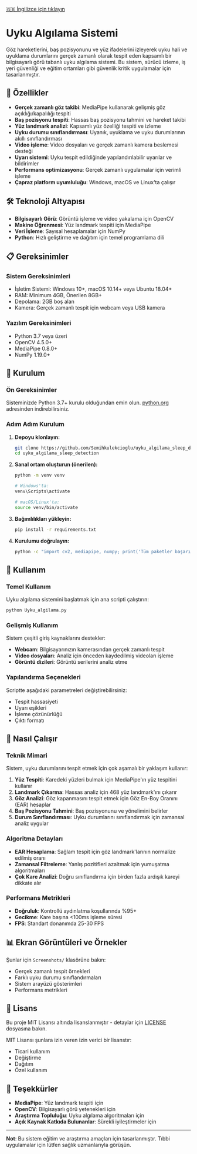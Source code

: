 [🇬🇧 İngilizce için tıklayın](README.md)

# Uyku Algılama Sistemi

Göz hareketlerini, baş pozisyonunu ve yüz ifadelerini izleyerek uyku hali ve uyuklama durumlarını gerçek zamanlı olarak tespit eden kapsamlı bir bilgisayarlı görü tabanlı uyku algılama sistemi. Bu sistem, sürücü izleme, iş yeri güvenliği ve eğitim ortamları gibi güvenlik kritik uygulamalar için tasarlanmıştır.

## 🚀 Özellikler

- **Gerçek zamanlı göz takibi**: MediaPipe kullanarak gelişmiş göz açıklığı/kapalılığı tespiti
- **Baş pozisyonu tespiti**: Hassas baş pozisyonu tahmini ve hareket takibi
- **Yüz landmark analizi**: Kapsamlı yüz özelliği tespiti ve izleme
- **Uyku durumu sınıflandırması**: Uyanık, uyuklama ve uyku durumlarının akıllı sınıflandırması
- **Video işleme**: Video dosyaları ve gerçek zamanlı kamera beslemesi desteği
- **Uyarı sistemi**: Uyku tespit edildiğinde yapılandırılabilir uyarılar ve bildirimler
- **Performans optimizasyonu**: Gerçek zamanlı uygulamalar için verimli işleme
- **Çapraz platform uyumluluğu**: Windows, macOS ve Linux'ta çalışır

## 🛠️ Teknoloji Altyapısı

- **Bilgisayarlı Görü**: Görüntü işleme ve video yakalama için OpenCV
- **Makine Öğrenmesi**: Yüz landmark tespiti için MediaPipe
- **Veri İşleme**: Sayısal hesaplamalar için NumPy
- **Python**: Hızlı geliştirme ve dağıtım için temel programlama dili

## 📋 Gereksinimler

### Sistem Gereksinimleri
- İşletim Sistemi: Windows 10+, macOS 10.14+ veya Ubuntu 18.04+
- RAM: Minimum 4GB, Önerilen 8GB+
- Depolama: 2GB boş alan
- Kamera: Gerçek zamanlı tespit için webcam veya USB kamera

### Yazılım Gereksinimleri
- Python 3.7 veya üzeri
- OpenCV 4.5.0+
- MediaPipe 0.8.0+
- NumPy 1.19.0+

## 🔧 Kurulum

### Ön Gereksinimler
Sisteminizde Python 3.7+ kurulu olduğundan emin olun. [python.org](https://python.org) adresinden indirebilirsiniz.

### Adım Adım Kurulum

1. **Depoyu klonlayın:**
   ```bash
   git clone https://github.com/Semihkulekcioglu/uyku_algilama_sleep_detection.git
   cd uyku_algilama_sleep_detection
   ```

2. **Sanal ortam oluşturun (önerilen):**
   ```bash
   python -m venv venv
   
   # Windows'ta:
   venv\Scripts\activate
   
   # macOS/Linux'ta:
   source venv/bin/activate
   ```

3. **Bağımlılıkları yükleyin:**
   ```bash
   pip install -r requirements.txt
   ```

4. **Kurulumu doğrulayın:**
   ```bash
   python -c "import cv2, mediapipe, numpy; print('Tüm paketler başarıyla kuruldu!')"
   ```

## 🚀 Kullanım

### Temel Kullanım
Uyku algılama sistemini başlatmak için ana scripti çalıştırın:
```bash
python Uyku_algilama.py
```

### Gelişmiş Kullanım
Sistem çeşitli giriş kaynaklarını destekler:
- **Webcam**: Bilgisayarınızın kamerasından gerçek zamanlı tespit
- **Video dosyaları**: Analiz için önceden kaydedilmiş videoları işleme
- **Görüntü dizileri**: Görüntü serilerini analiz etme

### Yapılandırma Seçenekleri
Scriptte aşağıdaki parametreleri değiştirebilirsiniz:
- Tespit hassasiyeti
- Uyarı eşikleri
- İşleme çözünürlüğü
- Çıktı formatı

## 🔬 Nasıl Çalışır

### Teknik Mimari
Sistem, uyku durumlarını tespit etmek için çok aşamalı bir yaklaşım kullanır:

1. **Yüz Tespiti**: Karedeki yüzleri bulmak için MediaPipe'ın yüz tespitini kullanır
2. **Landmark Çıkarma**: Hassas analiz için 468 yüz landmark'ını çıkarır
3. **Göz Analizi**: Göz kapanmasını tespit etmek için Göz En-Boy Oranını (EAR) hesaplar
4. **Baş Pozisyonu Tahmini**: Baş pozisyonunu ve yönelimini belirler
5. **Durum Sınıflandırması**: Uyku durumlarını sınıflandırmak için zamansal analiz uygular

### Algoritma Detayları
- **EAR Hesaplama**: Sağlam tespit için göz landmark'larının normalize edilmiş oranı
- **Zamansal Filtreleme**: Yanlış pozitifleri azaltmak için yumuşatma algoritmaları
- **Çok Kare Analizi**: Doğru sınıflandırma için birden fazla ardışık kareyi dikkate alır

### Performans Metrikleri
- **Doğruluk**: Kontrollü aydınlatma koşullarında %95+
- **Gecikme**: Kare başına <100ms işleme süresi
- **FPS**: Standart donanımda 25-30 FPS

## 📊 Ekran Görüntüleri ve Örnekler

Şunlar için `Screenshots/` klasörüne bakın:
- Gerçek zamanlı tespit örnekleri
- Farklı uyku durumu sınıflandırmaları
- Sistem arayüzü gösterimleri
- Performans metrikleri

## 📝 Lisans

Bu proje MIT Lisansı altında lisanslanmıştır - detaylar için [LICENSE](LICENSE) dosyasına bakın.

MIT Lisansı şunlara izin veren izin verici bir lisanstır:
- Ticari kullanım
- Değiştirme
- Dağıtım
- Özel kullanım

## 🙏 Teşekkürler

- **MediaPipe**: Yüz landmark tespiti için
- **OpenCV**: Bilgisayarlı görü yetenekleri için
- **Araştırma Topluluğu**: Uyku algılama algoritmaları için
- **Açık Kaynak Katkıda Bulunanlar**: Sürekli iyileştirmeler için

---

**Not**: Bu sistem eğitim ve araştırma amaçları için tasarlanmıştır. Tıbbi uygulamalar için lütfen sağlık uzmanlarıyla görüşün.
